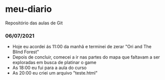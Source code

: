 # meu-diario
Repositório das aulas de Git

### 06/07/2021
- Hoje eu acordei ás 11:00 da manhã e terminei de zerar "Ori and The Blind Forest"
- Depois de concluir, comecei a ir nas partes do mapa que faltavam a ser exploradas em busca de platinar o game
- As 18:00 eu fui para a aula do curso
- As 20:00 eu criei um arquivo "teste.html"

